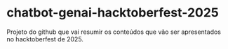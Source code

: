 # chatbot-genai-hacktoberfest-2025
Projeto do github que vai resumir os conteúdos que vão ser apresentados no hacktoberfest de 2025.

